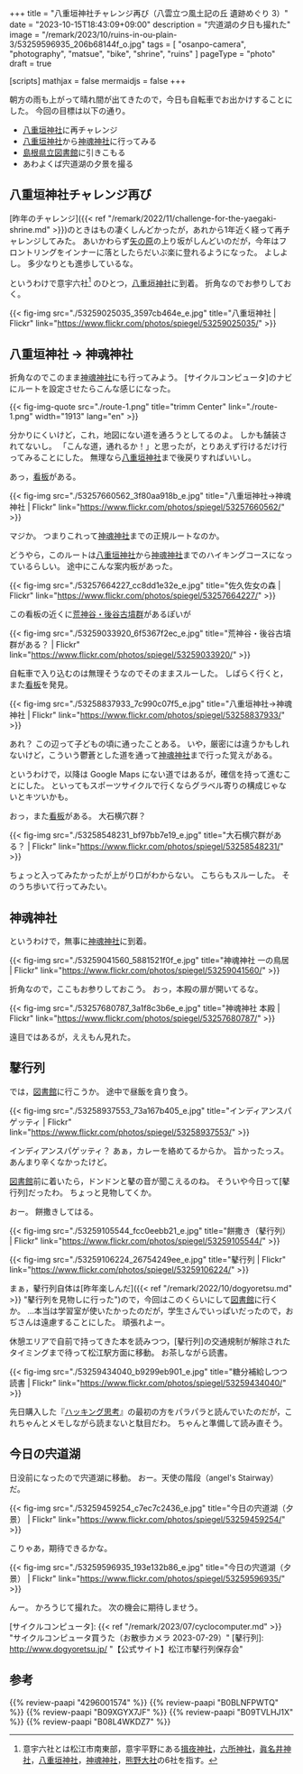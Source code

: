 +++
title = "八重垣神社チャレンジ再び（八雲立つ風土記の丘 遺跡めぐり 3）"
date =  "2023-10-15T18:43:09+09:00"
description = "宍道湖の夕日も撮れた"
image = "/remark/2023/10/ruins-in-ou-plain-3/53259596935_206b68144f_o.jpg"
tags = [ "osanpo-camera", "photography", "matsue", "bike", "shrine", "ruins" ]
pageType = "photo"
draft = true

[scripts]
  mathjax = false
  mermaidjs = false
+++

朝方の雨も上がって晴れ間が出てきたので，今日も自転車でお出かけすることにした。
今回の目標は以下の通り。

- [八重垣神社]に再チャレンジ
- [八重垣神社]から[神魂神社]に行ってみる
- [島根県立図書館]に引きこもる
- あわよくば宍道湖の夕景を撮る

## 八重垣神社チャレンジ再び

[昨年のチャレンジ]({{< ref "/remark/2022/11/challenge-for-the-yaegaki-shrine.md" >}})のときはもの凄くしんどかったが，あれから1年近く経って再チャレンジしてみた。
あいかわらず[矢の原](https://maps.app.goo.gl/yU3Z6YfsrcfZkQqQ8)の上り坂がしんどいのだが，今年はフロントリングをインナーに落としたらだいぶ楽に登れるようになった。
よしよし。
多少なりとも進歩しているな。

というわけで意宇六社[^iu6] のひとつ，[八重垣神社]に到着。
折角なのでお参りしておく。

[^iu6]: 意宇六社とは松江市南東部，意宇平野にある[揖夜神社]，[六所神社]，[眞名井神社]，[八重垣神社]，[神魂神社]，[熊野大社]の6社を指す。

{{< fig-img src="./53259025035_3597cb464e_e.jpg" title="八重垣神社 | Flickr" link="https://www.flickr.com/photos/spiegel/53259025035/" >}}

## 八重垣神社 → 神魂神社

折角なのでこのまま[神魂神社]にも行ってみよう。
[サイクルコンピュータ]のナビにルートを設定させたらこんな感じになった。

{{< fig-img-quote src="./route-1.png" title="trimm Center" link="./route-1.png" width="1913" lang="en" >}}

分かりにくいけど，これ，地図にない道を通ろうとしてるのよ。
しかも舗装されてないし。
「こんな道，通れるか！」と思ったが，とりあえず行けるだけ行ってみることにした。
無理なら[八重垣神社]まで後戻りすればいいし。

あっ，[看板](https://maps.app.goo.gl/g5jPTDuzAH36BHzZ8)がある。

{{< fig-img src="./53257660562_3f80aa918b_e.jpg" title="八重垣神社→神魂神社 | Flickr" link="https://www.flickr.com/photos/spiegel/53257660562/" >}}

マジか。
つまりこれって[神魂神社]までの正規ルートなのか。

どうやら，このルートは[八重垣神社]から[神魂神社]までのハイキングコースになっているらしい。
途中にこんな案内板があった。

{{< fig-img src="./53257664227_cc8dd1e32e_e.jpg" title="佐久佐女の森 | Flickr" link="https://www.flickr.com/photos/spiegel/53257664227/" >}}

この看板の近くに[荒神谷・後谷古墳群](https://maps.app.goo.gl/wGPsbJzdych4P5qX6)があるぽいが

{{< fig-img src="./53259033920_6f5367f2ec_e.jpg" title="荒神谷・後谷古墳群がある？ | Flickr" link="https://www.flickr.com/photos/spiegel/53259033920/" >}}

自転車で入り込むのは無理そうなのでそのままスルーした。
しばらく行くと，また[看板](https://maps.app.goo.gl/TzTuaL9EpYmFn6y67)を発見。

{{< fig-img src="./53258837933_7c990c07f5_e.jpg" title="八重垣神社→神魂神社 | Flickr" link="https://www.flickr.com/photos/spiegel/53258837933/" >}}

あれ？ この辺って子どもの頃に通ったことある。
いや，厳密には違うかもしれないけど，こういう鬱蒼とした道を通って[神魂神社]まで行った覚えがある。

というわけで，以降は Google Maps にない道ではあるが，確信を持って進むことにした。
といってもスポーツサイクルで行くならグラベル寄りの構成じゃないとキツいかも。

おっ，また[看板](https://maps.app.goo.gl/ZPuybnt7vHgupSMy8)がある。
大石横穴群？

{{< fig-img src="./53258548231_bf97bb7e19_e.jpg" title="大石横穴群がある？ | Flickr" link="https://www.flickr.com/photos/spiegel/53258548231/" >}}

ちょっと入ってみたかったが上がり口がわからない。
こちらもスルーした。
そのうち歩いて行ってみたい。

## 神魂神社

というわけで，無事に[神魂神社]に到着。

{{< fig-img src="./53259041560_5881521f0f_e.jpg" title="神魂神社 一の鳥居 | Flickr" link="https://www.flickr.com/photos/spiegel/53259041560/" >}}

折角なので，ここもお参りしておこう。
おっ，本殿の扉が開いてるな。

{{< fig-img src="./53257680787_3a1f8c3b6e_e.jpg" title="神魂神社 本殿 | Flickr" link="https://www.flickr.com/photos/spiegel/53257680787/" >}}

遠目ではあるが，ええもん見れた。

## 鼕行列

では，[図書館][島根県立図書館]に行こうか。
途中で昼飯を貪り食う。

{{< fig-img src="./53258937553_73a167b405_e.jpg" title="インディアンスパゲッティ | Flickr" link="https://www.flickr.com/photos/spiegel/53258937553/" >}}

インディアンスパゲッティ？ あぁ，カレーを絡めてるからか。
旨かったっス。
あんまり辛くなかったけど。

[図書館][島根県立図書館]前に着いたら，ドンドンと鼕の音が聞こえるのね。
そういや今日って[鼕行列]だったわ。
ちょっと見物してくか。

おー。
餅撒きしてはる。

{{< fig-img src="./53259105544_fcc0eebb21_e.jpg" title="餅撒き（鼕行列） | Flickr" link="https://www.flickr.com/photos/spiegel/53259105544/" >}}

{{< fig-img src="./53259106224_26754249ee_e.jpg" title="鼕行列 | Flickr" link="https://www.flickr.com/photos/spiegel/53259106224/" >}}

まぁ，鼕行列自体は[昨年楽しんだ]({{< ref "/remark/2022/10/dogyoretsu.md" >}} "鼕行列を見物しに行った")ので，今回はこのくらいにして[図書館][島根県立図書館]に行くか。
...本当は学習室が使いたかったのだが，学生さんでいっぱいだったので，おぢさんは遠慮することにした。
頑張れよー。

休憩エリアで自前で持ってきた本を読みつつ，[鼕行列]の交通規制が解除されたタイミングまで待って松江駅方面に移動。
お茶しながら読書。

{{< fig-img src="./53259434040_b9299eb901_e.jpg" title="糖分補給しつつ読書 | Flickr" link="https://www.flickr.com/photos/spiegel/53259434040/" >}}

先日購入した『[ハッキング思考](https://www.amazon.co.jp/dp/4296001574?tag=baldandersinf-22&linkCode=ogi&th=1&psc=1)』の最初の方をパラパラと読んでいたのだが，これちゃんとメモしながら読まないと駄目だわ。
ちゃんと準備して読み直そう。

## 今日の宍道湖

日没前になったので宍道湖に移動。
おー。天使の階段（angel's Stairway）だ。

{{< fig-img src="./53259459254_c7ec7c2436_e.jpg" title="今日の宍道湖（夕景） | Flickr" link="https://www.flickr.com/photos/spiegel/53259459254/" >}}

こりゃあ，期待できるかな。

{{< fig-img src="./53259596935_193e132b86_e.jpg" title="今日の宍道湖（夕景） | Flickr" link="https://www.flickr.com/photos/spiegel/53259596935/" >}}

んー。
かろうじて撮れた。
次の機会に期待しませう。

[揖夜神社]: https://maps.app.goo.gl/iUGu79bh4BSm4GSYA
[六所神社]: ttps://maps.app.goo.gl/SPuX6QUhQDjuwJqY7
[眞名井神社]: https://maps.app.goo.gl/nyh3AEE3PAW3LowZ6
[八重垣神社]: https://maps.app.goo.gl/XDujWAcnq2N6RrjUA
[神魂神社]: https://maps.app.goo.gl/fTkqQa5wrEpYfaAj9
[熊野大社]: https://maps.app.goo.gl/3iGHW49pdHp3syxK8
[島根県立図書館]: https://www.library.pref.shimane.lg.jp/ "島根県立図書館"
[サイクルコンピュータ]: {{< ref "/remark/2023/07/cyclocomputer.md" >}} "サイクルコンピュータ買うた（お散歩カメラ 2023-07-29）"
[鼕行列]: http://www.dogyoretsu.jp/ "【公式サイト】松江市鼕行列保存会"

## 参考

{{% review-paapi "4296001574" %}} <!-- ハッキング思考 -->
{{% review-paapi "B0BLNFPWTQ" %}} <!-- trimm ROLLIN サイクルコンピュータ -->
{{% review-paapi "B09XGYX7JF" %}} <!-- GARMIN vívosmart 5 -->
{{% review-paapi "B09TVLHJ1X" %}} <!-- Shokz OpenRun Mini 骨伝導ヘッドセット -->
{{% review-paapi "B08L4WKDZ7" %}} <!-- PowerShot ZOOM -->
